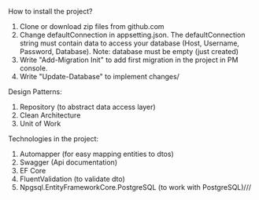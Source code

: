 How to install the project?
1. Clone or download zip files from github.com
2. Change defaultConnection in appsetting.json. The defaultConnection string must contain data to access your database (Host, Username, Password, Database). 
Note: database must be empty (just created)
3. Write "Add-Migration Init" to add first migration in the project in PM console.
4. Write "Update-Database" to implement changes/

Design Patterns:
1. Repository (to abstract data access layer)
2. Clean Architecture
3. Unit of Work

Technologies in the project:
1. Automapper (for easy mapping entities to dtos)
2. Swagger (Api documentation)
3. EF Core
4. FluentValidation (to validate dto)
5. Npgsql.EntityFrameworkCore.PostgreSQL (to work with PostgreSQL)///
